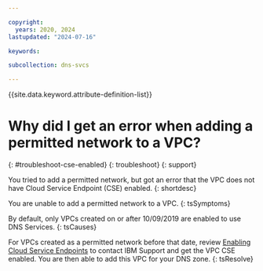 ```yaml
---

copyright:
  years: 2020, 2024
lastupdated: "2024-07-16"

keywords:

subcollection: dns-svcs

---
```


{{site.data.keyword.attribute-definition-list}}


# Why did I get an error when adding a permitted network to a VPC?
{: #troubleshoot-cse-enabled}
{: troubleshoot}
{: support}

You tried to add a permitted network, but got an error that the VPC does not have Cloud Service Endpoint (CSE) enabled.
{: shortdesc}

You are unable to add a permitted network to a VPC.
{: tsSymptoms}

By default, only VPCs created on or after 10/09/2019 are enabled to use DNS Services.
{: tsCauses}

For VPCs created as a permitted network before that date, review [Enabling Cloud Service Endpoints](/support/pages/node/1086243) to contact IBM Support and get the VPC CSE enabled. You are then able to add this VPC for your DNS zone.
{: tsResolve}
